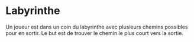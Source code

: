 # Labyrinthe
Un joueur est dans un coin du labyrinthe avec plusieurs chemins possibles pour en sortir. Le but est de trouver le chemin le plus court vers la sortie.
